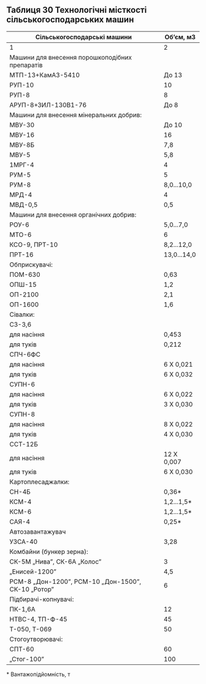 ## Таблиця 30 Технологічні місткості сільськогосподарських машин

Сільськогосподарські машини|Об’єм, м3
--|--
1|2
Машини для внесення порошкоподібних препаратів|
    МТП-13+КамАЗ-5410|До 13
    РУП-10|10
    РУП-8|8
    АРУП-8+ЗИЛ-130В1-76|До 8
Машини для внесення мінеральних добрив:|
    МВУ-30|До 10
    МВУ-16|16
    МВУ-8Б|7,8
    МВУ-5|5,8
   1МРГ-4|4
    РУМ-5|5
    РУМ-8|8,0...10,0
    МРД-4|4
    МВД-0,5|0,5
Машини для внесення органічних добрив:|
    РОУ-6|5,0...7,0
    МТО-6|6
    КСО-9, ПРТ-10|8,2...12,0
    ПРТ-16|13,0...14,0
Обприскувачі:|
    ПОМ-630|0,63
    ОПШ-15|1,2
    ОП-2100|2,1
    ОП-1600|1,6
Сівалки:|
    СЗ-3,6|
       для насіння|0,453
       для туків|0,212
    СПЧ-6ФС|
       для насіння|6 Х 0,021
       для туків|6 Х 0,032
    СУПН-6|
       для насіння|6 Х 0,022
       для туків|3 Х 0,030
    СУПН-8|
       для насіння|8 Х 0,022
       для туків|4 Х 0,030
    ССТ-12Б|
       для насіння|12 Х 0,007
       для туків|6 Х 0,030
Картоплесаджалки:|
    СН-4Б|0,36*
    КСМ-4|1,2...1,5*
    КСМ-6|1,2...1,5*
    САЯ-4|0,25*
Автозавантажувач|
    УЗСА-40|3,28
Комбайни (бункер зерна):|
    СК-5М „Нива”, СК-6А „Колос”|3
    „Енисей-1200”|4,5
    РСМ-8 „Дон-1200”, РСМ-10 „Дон-1500”, СК-10 „Ротор”|6
Підбирачі-копнувачі:|
    ПК-1,6А|12
    НТВС-4, ТП-Ф-45|45
    Т-050, Т-069|50
Стогоутворювачі:|
    СПТ-60|60
    „Стог-100”|100

\* Вантажопідйомність, т  
